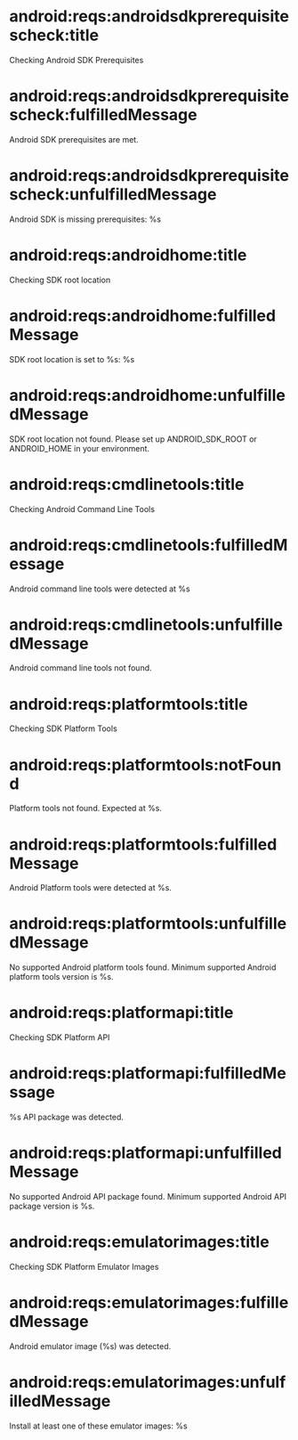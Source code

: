 # android:reqs:androidsdkprerequisitescheck:title
Checking Android SDK Prerequisites

# android:reqs:androidsdkprerequisitescheck:fulfilledMessage
Android SDK prerequisites are met.

# android:reqs:androidsdkprerequisitescheck:unfulfilledMessage
Android SDK is missing prerequisites: %s

# android:reqs:androidhome:title
Checking SDK root location

# android:reqs:androidhome:fulfilledMessage
SDK root location is set to %s: %s

# android:reqs:androidhome:unfulfilledMessage
SDK root location not found. Please set up ANDROID_SDK_ROOT or ANDROID_HOME in your environment.

# android:reqs:cmdlinetools:title
Checking Android Command Line Tools

# android:reqs:cmdlinetools:fulfilledMessage
Android command line tools were detected at %s

# android:reqs:cmdlinetools:unfulfilledMessage
Android command line tools not found.

# android:reqs:platformtools:title
Checking SDK Platform Tools

# android:reqs:platformtools:notFound
Platform tools not found. Expected at %s.

# android:reqs:platformtools:fulfilledMessage
Android Platform tools were detected at %s.

# android:reqs:platformtools:unfulfilledMessage
No supported Android platform tools found. Minimum supported Android platform tools version is %s.

# android:reqs:platformapi:title
Checking SDK Platform API

# android:reqs:platformapi:fulfilledMessage
%s API package was detected.

# android:reqs:platformapi:unfulfilledMessage
No supported Android API package found. Minimum supported Android API package version is %s.

# android:reqs:emulatorimages:title
Checking SDK Platform Emulator Images

# android:reqs:emulatorimages:fulfilledMessage
Android emulator image (%s) was detected.

# android:reqs:emulatorimages:unfulfilledMessage
Install at least one of these emulator images: %s